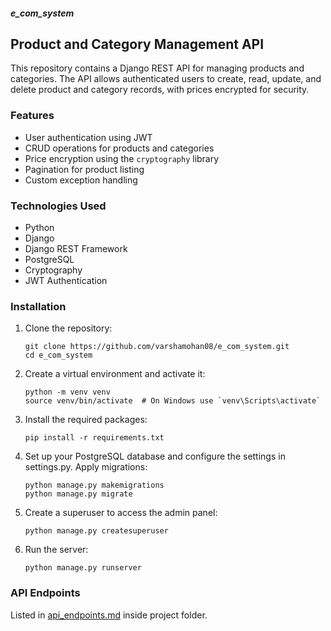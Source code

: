 ##### e_com_system
## Product and Category Management API

This repository contains a Django REST API for managing products and categories. The API allows authenticated users to create, read, update, and delete product and category records, with prices encrypted for security.

### Features

- User authentication using JWT
- CRUD operations for products and categories
- Price encryption using the `cryptography` library
- Pagination for product listing
- Custom exception handling

### Technologies Used

- Python
- Django
- Django REST Framework
- PostgreSQL
- Cryptography
- JWT Authentication

### Installation

1. Clone the repository:
  
    ```
    git clone https://github.com/varshamohan08/e_com_system.git
    cd e_com_system
    ```

2. Create a virtual environment and activate it:
    ```
    python -m venv venv
    source venv/bin/activate  # On Windows use `venv\Scripts\activate`
    ```

3. Install the required packages:
    ```
    pip install -r requirements.txt
    ```

4. Set up your PostgreSQL database and configure the settings in settings.py.
    Apply migrations:
    ```
    python manage.py makemigrations
    python manage.py migrate
    ```

5. Create a superuser to access the admin panel:
    ```
    python manage.py createsuperuser
    ```

6. Run the server:
    ```
    python manage.py runserver
    ```

### API Endpoints
Listed in [api_endpoints.md](https://github.com/varshamohan08/e_com_system/blob/main/api_endpoints.md) inside project folder.

